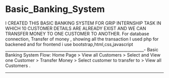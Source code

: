 # Basic_Banking_System

I CREATED THIS BASIC BANKING SYSTEM FOR GRIP INTERNSHIP TASK IN WHICH 10 CUSTOMER DETAILS ARE ALREADY EXIST AND WE CAN TRANSFER MONEY TO ONE CUSTOMER TO ANOTHER. 
For database connection, Transfer of money , showing all the transaction I used php for backened and for frontend i use bootstrap,html,css,javascript
_____________________________________________________________________-
Basic Banking System
Flow: Home Page > View all Customers > Select and View one
Customer > Transfer Money > Select customer to transfer to >
View all Customers .
___________________________________________________________________
